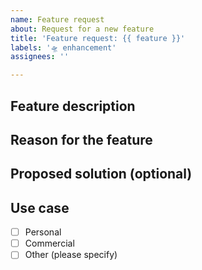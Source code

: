 ```yaml
---
name: Feature request
about: Request for a new feature
title: 'Feature request: {{ feature }}'
labels: '🛸 enhancement'
assignees: ''

---
```


## Feature description

## Reason for the feature

## Proposed solution (optional)


## Use case

  - [ ] Personal
  - [ ] Commercial
  - [ ] Other (please specify)